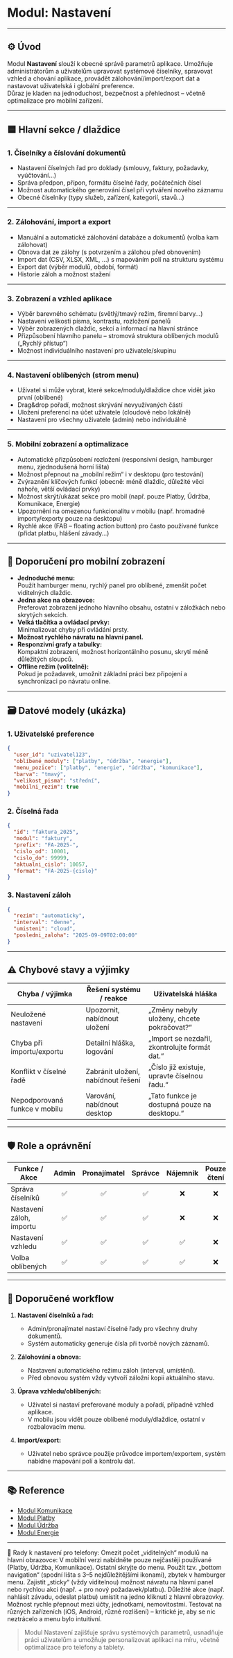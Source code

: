 # Modul: Nastavení

---

## ⚙️ Úvod

Modul **Nastavení** slouží k obecné správě parametrů aplikace. Umožňuje administrátorům a uživatelům upravovat systémové číselníky, spravovat vzhled a chování aplikace, provádět zálohování/import/export dat a nastavovat uživatelská i globální preference.  
Důraz je kladen na jednoduchost, bezpečnost a přehlednost – včetně optimalizace pro mobilní zařízení.

---

## 🟦 Hlavní sekce / dlaždice

### 1. Číselníky a číslování dokumentů

- Nastavení číselných řad pro doklady (smlouvy, faktury, požadavky, vyúčtování…)
- Správa předpon, přípon, formátu číselné řady, počátečních čísel
- Možnost automatického generování čísel při vytváření nového záznamu
- Obecné číselníky (typy služeb, zařízení, kategorií, stavů…)

---

### 2. Zálohování, import a export

- Manuální a automatické zálohování databáze a dokumentů (volba kam zálohovat)
- Obnova dat ze zálohy (s potvrzením a zálohou před obnovením)
- Import dat (CSV, XLSX, XML, …) s mapováním polí na strukturu systému
- Export dat (výběr modulů, období, formát)
- Historie záloh a možnost stažení

---

### 3. Zobrazení a vzhled aplikace

- Výběr barevného schématu (světlý/tmavý režim, firemní barvy…)
- Nastavení velikosti písma, kontrastu, rozložení panelů
- Výběr zobrazených dlaždic, sekcí a informací na hlavní stránce
- Přizpůsobení hlavního panelu – stromová struktura oblíbených modulů („Rychlý přístup“)
- Možnost individuálního nastavení pro uživatele/skupinu

---

### 4. Nastavení oblíbených (strom menu)

- Uživatel si může vybrat, které sekce/moduly/dlaždice chce vidět jako první (oblíbené)
- Drag&drop pořadí, možnost skrývání nevyužívaných částí
- Uložení preferencí na účet uživatele (cloudově nebo lokálně)
- Nastavení pro všechny uživatele (admin) nebo individuálně

---

### 5. Mobilní zobrazení a optimalizace

- Automatické přizpůsobení rozložení (responsivní design, hamburger menu, zjednodušená horní lišta)
- Možnost přepnout na „mobilní režim“ i v desktopu (pro testování)
- Zvýraznění klíčových funkcí (obecně: méně dlaždic, důležité věci nahoře, větší ovládací prvky)
- Možnost skrýt/ukázat sekce pro mobil (např. pouze Platby, Údržba, Komunikace, Energie)
- Upozornění na omezenou funkcionalitu v mobilu (např. hromadné importy/exporty pouze na desktopu)
- Rychlé akce (FAB – floating action button) pro často používané funkce (přidat platbu, hlášení závady…)

---

## 🔗 Doporučení pro mobilní zobrazení

- **Jednoduché menu:**  
  Použít hamburger menu, rychlý panel pro oblíbené, zmenšit počet viditelných dlaždic.
- **Jedna akce na obrazovce:**  
  Preferovat zobrazení jednoho hlavního obsahu, ostatní v záložkách nebo skrytých sekcích.
- **Velká tlačítka a ovládací prvky:**  
  Minimalizovat chyby při ovládání prsty.
- **Možnost rychlého návratu na hlavní panel.**
- **Responzivní grafy a tabulky:**  
  Kompaktní zobrazení, možnost horizontálního posunu, skrytí méně důležitých sloupců.
- **Offline režim (volitelně):**  
  Pokud je požadavek, umožnit základní práci bez připojení a synchronizaci po návratu online.

---

## 🗃️ Datové modely (ukázka)

### 1. Uživatelské preference

```json
{
  "user_id": "uzivatel123",
  "oblíbené_moduly": ["platby", "údržba", "energie"],
  "menu_pozice": ["platby", "energie", "údržba", "komunikace"],
  "barva": "tmavý",
  "velikost_pisma": "střední",
  "mobilni_rezim": true
}
```

### 2. Číselná řada

```json
{
  "id": "faktura_2025",
  "modul": "faktury",
  "prefix": "FA-2025-",
  "cislo_od": 10001,
  "cislo_do": 99999,
  "aktualni_cislo": 10057,
  "format": "FA-2025-{cislo}"
}
```

### 3. Nastavení záloh

```json
{
  "rezim": "automaticky",
  "interval": "denne",
  "umisteni": "cloud",
  "posledni_zaloha": "2025-09-09T02:00:00"
}
```

---

## ⚠️ Chybové stavy a výjimky

| Chyba / výjimka                | Řešení systému / reakce      | Uživatelská hláška                              |
|---------------------------------|------------------------------|-------------------------------------------------|
| Neuložené nastavení             | Upozornit, nabídnout uložení | „Změny nebyly uloženy, chcete pokračovat?“      |
| Chyba při importu/exportu       | Detailní hláška, logování    | „Import se nezdařil, zkontrolujte formát dat.“  |
| Konflikt v číselné řadě         | Zabránit uložení, nabídnout řešení | „Číslo již existuje, upravte číselnou řadu.“|
| Nepodporovaná funkce v mobilu   | Varování, nabídnout desktop  | „Tato funkce je dostupná pouze na desktopu.“    |

---

## 🛡️ Role a oprávnění

| Funkce / Akce                | Admin | Pronajímatel | Správce | Nájemník | Pouze čtení |
|------------------------------|:-----:|:------------:|:-------:|:--------:|:-----------:|
| Správa číselníků             |  ✅   |      ✅      |   ✅    |    ❌    |     ❌      |
| Nastavení záloh, importu     |  ✅   |      ✅      |   ✅    |    ❌    |     ❌      |
| Nastavení vzhledu            |  ✅   |      ✅      |   ✅    |    ✅    |     ❌      |
| Volba oblíbených             |  ✅   |      ✅      |   ✅    |    ✅    |     ❌      |

---

## 📑 Doporučené workflow

1. **Nastavení číselníků a řad:**  
   - Admin/pronajímatel nastaví číselné řady pro všechny druhy dokumentů.
   - Systém automaticky generuje čísla při tvorbě nových záznamů.

2. **Zálohování a obnova:**  
   - Nastavení automatického režimu záloh (interval, umístění).
   - Před obnovou systém vždy vytvoří záložní kopii aktuálního stavu.

3. **Úprava vzhledu/oblíbených:**  
   - Uživatel si nastaví preferované moduly a pořadí, případně vzhled aplikace.
   - V mobilu jsou vidět pouze oblíbené moduly/dlaždice, ostatní v rozbalovacím menu.

4. **Import/export:**  
   - Uživatel nebo správce použije průvodce importem/exportem, systém nabídne mapování polí a kontrolu dat.

---

## 📚 Reference

- [Modul Komunikace](./komunikace.md)
- [Modul Platby](./platby.md)
- [Modul Údržba](./udrzba.md)
- [Modul Energie](./energie.md)

---
📱 Rady k nastavení pro telefony:
Omezit počet „viditelných“ modulů na hlavní obrazovce:
V mobilní verzi nabídněte pouze nejčastěji používané (Platby, Údržba, Komunikace). Ostatní skryjte do menu.
Použít tzv. „bottom navigation“ (spodní lišta s 3–5 nejdůležitějšími ikonami), zbytek v hamburger menu.
Zajistit „sticky“ (vždy viditelnou) možnost návratu na hlavní panel nebo rychlou akci (např. + pro nový požadavek/platbu).
Důležité akce (např. nahlásit závadu, odeslat platbu) umístit na jedno kliknutí z hlavní obrazovky.
Možnost rychle přepnout mezi účty, jednotkami, nemovitostmi.
Testovat na různých zařízeních (iOS, Android, různé rozlišení) – kritické je, aby se nic neztrácelo a menu bylo intuitivní.

> Modul Nastavení zajišťuje správu systémových parametrů, usnadňuje práci uživatelům a umožňuje personalizovat aplikaci na míru, včetně optimalizace pro telefony a tablety.
